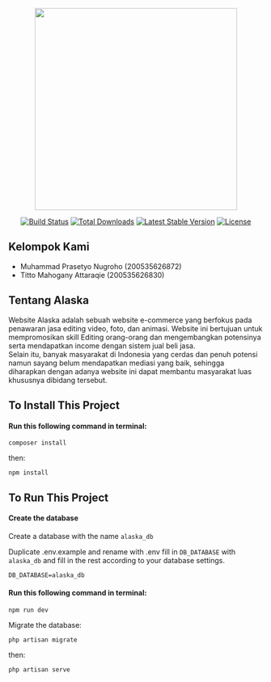 <p align="center"><a href="https://laravel.com" target="_blank"><img src="https://raw.githubusercontent.com/laravel/art/master/logo-lockup/5%20SVG/2%20CMYK/1%20Full%20Color/laravel-logolockup-cmyk-red.svg" width="400"></a></p>

<p align="center">
<a href="https://travis-ci.org/laravel/framework"><img src="https://travis-ci.org/laravel/framework.svg" alt="Build Status"></a>
<a href="https://packagist.org/packages/laravel/framework"><img src="https://img.shields.io/packagist/dt/laravel/framework" alt="Total Downloads"></a>
<a href="https://packagist.org/packages/laravel/framework"><img src="https://img.shields.io/packagist/v/laravel/framework" alt="Latest Stable Version"></a>
<a href="https://packagist.org/packages/laravel/framework"><img src="https://img.shields.io/packagist/l/laravel/framework" alt="License"></a>
</p>

## Kelompok Kami
- Muhammad Prasetyo Nugroho (200535626872)
- Titto Mahogany Attaraqie  (200535626830)


## Tentang Alaska
Website Alaska adalah sebuah website e-commerce yang berfokus pada penawaran jasa editing video, foto, dan animasi. Website ini bertujuan untuk mempromosikan skill Editing orang-orang dan mengembangkan potensinya serta mendapatkan income dengan sistem jual beli jasa.
<br>
Selain itu, banyak masyarakat di Indonesia yang cerdas dan penuh potensi namun sayang belum mendapatkan mediasi yang baik, sehingga diharapkan dengan adanya website ini dapat membantu masyarakat luas khususnya dibidang tersebut.


## To Install This Project

<h4>Run this following command in terminal: </h4>


```
composer install
```

then: 
```
npm install
```

## To Run This Project

<h4>Create the database </h4> 

Create a database with the name ```alaska_db```


Duplicate .env.example and rename with .env
fill in ``DB_DATABASE`` with ```alaska_db``` and fill in the rest according to your database settings.
```
DB_DATABASE=alaska_db
```

<h4>Run this following command in terminal: </h4> 

```
npm run dev
```

Migrate the database: 
```
php artisan migrate
```

then:
```
php artisan serve
```